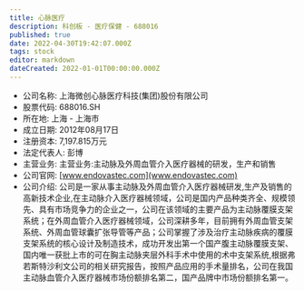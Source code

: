 ```yaml
---
title: 心脉医疗
description: 科创板 - 医疗保健 - 688016
published: true
date: 2022-04-30T19:42:07.000Z
tags: stock
editor: markdown
dateCreated: 2022-01-01T00:00:00.000Z
---
```


- 公司名称: 上海微创心脉医疗科技(集团)股份有限公司
- 股票代码: 688016.SH
- 所在地: 上海 - 上海市
- 成立日期: 2012年08月17日
- 注册资本: 7,197.815万元
- 法定代表人: 彭博
- 主营业务: 主营业务:主动脉及外周血管介入医疗器械的研发，生产和销售
- 公司官网: [www.endovastec.com](www.endovastec.com)
- 公司介绍: 公司是一家从事主动脉及外周血管介入医疗器械研发,生产及销售的高新技术企业,在主动脉介入医疗器械领域，公司是国内产品种类齐全、规模领先、具有市场竞争力的企业之一，公司在该领域的主要产品为主动脉覆膜支架系统；在外周血管介入医疗器械领域，公司深耕多年，目前拥有外周血管支架系统、外周血管球囊扩张导管等产品；公司掌握了涉及治疗主动脉疾病的覆膜支架系统的核心设计及制造技术，成功开发出第一个国产腹主动脉覆膜支架、国内唯一获批上市的可在胸主动脉夹层外科手术中使用的术中支架系统,根据弗若斯特沙利文公司的相关研究报告，按照产品应用的手术量排名，公司在我国主动脉血管介入医疗器械市场份额排名第二，国产品牌中市场份额排名第一。


